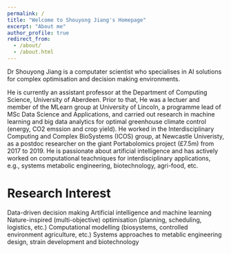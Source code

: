 ```yaml
---
permalink: /
title: "Welcome to Shouyong Jiang's Homepage"
excerpt: "About me"
author_profile: true
redirect_from: 
  - /about/
  - /about.html
---
```


Dr Shouyong Jiang is a computater scientist who specialises in AI solutions for complex optimisation and decision making environments. 

He is currently an assistant professor at the Department of Computing Science, University of Aberdeen. Prior to that, He was a lectuer and member of the MLearn group at University of Lincoln, a programme lead of MSc Data Science and Applications, and carried out research in machine learning and big data analytics for optimal greenhouse climate control (energy, CO2 emssion and crop yield). He worked in the Interdisciplinary Computing and Complex BioSystems (ICOS) group, at Newcastle Univeristy, as a postdoc researcher on the giant Portabolomics project (£7.5m) from 2017 to 2019. He is passionate about artificial intelligence and has actively worked on computational teachniques for interdisciplinary applications, e.g., systems metabolic engineering, biotechnology, agri-food, etc.



Research Interest
======
Data-driven decision making
Artificial intelligence and machine learning
Nature-inspired (multi-objective) optimisation (planning, scheduling, logistics, etc.)
Computational modelling (biosystems, controlled environment agriculture, etc.)
Systems approaches to metablic engineering design, strain development and biotechnology

